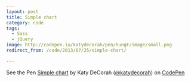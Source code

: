 ```yaml
---
layout: post
title: Simple chart
category: code
tags:
  - Sass
  - jQuery
image: http://codepen.io/katydecorah/pen/hungF/image/small.png
redirect_from: /code/2013/07/25/simple-chart/

---
```



<p data-height="700" data-theme-id="97" data-slug-hash="hungF" data-user="katydecorah" data-default-tab="result" class='codepen'>See the Pen <a href='http://codepen.io/katydecorah/pen/hungF'>Simple chart</a> by Katy DeCorah (<a href='http://codepen.io/katydecorah'>@katydecorah</a>) on <a href='http://codepen.io'>CodePen</a></p>

